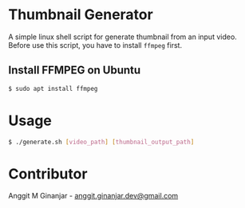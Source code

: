 # Thumbnail Generator

A simple linux shell script for generate thumbnail from an input video. Before use this script, you have to
install `ffmpeg` first.

## Install FFMPEG on Ubuntu
```sh
$ sudo apt install ffmpeg
```

# Usage
```sh
$ ./generate.sh [video_path] [thumbnail_output_path]
```

# Contributor

Anggit M Ginanjar - anggit.ginanjar.dev@gmail.com
